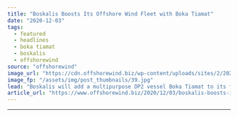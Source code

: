 ```yaml
---
title: "Boskalis Boosts Its Offshore Wind Fleet with Boka Tiamat"
date: "2020-12-03"
tags: 
  - featured
  - headlines
  - boka tiamat
  - boskalis
  - offshorewind
source: "offshorewind"
image_url: "https://cdn.offshorewind.biz/wp-content/uploads/sites/2/2020/12/03165002/Boskalis_Boka-Tiamat.jpg"
image_fp: "/assets/img/post_thumbnails/39.jpg"
lead: "Boskalis will add a multipurpose DP2 vessel Boka Tiamat to its fleet in January"
article_url: "https://www.offshorewind.biz/2020/12/03/boskalis-boosts-its-offshore-wind-fleet-with-boka-tiamat/"
---
```


---
